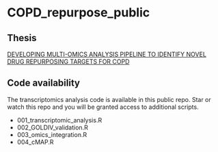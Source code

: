 # COPD_repurpose_public

## Thesis
[DEVELOPING MULTI-OMICS ANALYSIS PIPELINE TO IDENTIFY NOVEL DRUG REPURPOSING TARGETS FOR COPD](https://scholarshare.temple.edu/handle/20.500.12613/4760)

## Code availability
The transcriptomics analysis code is available in this public repo. Star or watch this repo and you will be granted access to additional scripts.
- 001_transcriptomic_analysis.R
- 002_GOLDIV_validation.R
- 003_omics_integration.R
- 004_cMAP.R

